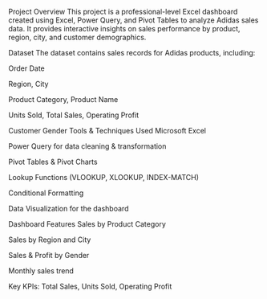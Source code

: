 Project Overview
This project is a professional-level Excel dashboard created using Excel, Power Query, and Pivot Tables to analyze Adidas sales data.
It provides interactive insights on sales performance by product, region, city, and customer demographics.

Dataset
The dataset contains sales records for Adidas products, including:

Order Date

Region, City

Product Category, Product Name

Units Sold, Total Sales, Operating Profit

Customer Gender
Tools & Techniques Used
Microsoft Excel

Power Query for data cleaning & transformation

Pivot Tables & Pivot Charts

Lookup Functions (VLOOKUP, XLOOKUP, INDEX-MATCH)

Conditional Formatting

Data Visualization for the dashboard

Dashboard Features
Sales by Product Category

Sales by Region and City

Sales & Profit by Gender

Monthly sales trend

Key KPIs: Total Sales, Units Sold, Operating Profit
